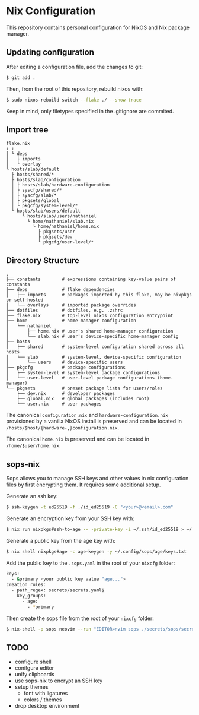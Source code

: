 Nix Configuration
===

This repository contains personal configuration for NixOS and Nix package manager.



Updating configuration
---

After editing a configuration file, add the changes to git:
```sh
$ git add .
```

Then, from the root of this repository, rebuild nixos with:
```sh
$ sudo nixos-rebuild switch --flake ./ --show-trace
```

Keep in mind, only filetypes specified in the .gitignore are commited.


Import tree
---

```
flake.nix
↑ ↑
│ └ deps
│   ├ imports
│   └ overlay     
└ hosts/slab/default
  ├ hosts/shared/*
  ├ hosts/slab/configuration
  │ ├ hosts/slab/hardware-configuration
  │ ├ syscfg/shared/*
  │ ├ syscfg/slab/*
  │ ├ pkgsets/global
  │ └ pkgcfg/system-level/*
  └ hosts/slab/users/default
      └ hosts/slab/users/nathaniel
        └ home/nathaniel/slab.nix
          └ home/nathaniel/home.nix
            ├ pkgsets/user
            ├ pkgsets/dev
            └ pkgcfg/user-level/*
```
  
Directory Structure
---

```
.
├── constants        # expressions containing key-value pairs of constants
├── deps             # flake dependencies
│   ├── imports      # packages imported by this flake, may be nixpkgs or self-hosted
│   └── overlays     # imported package overrides
├── dotfiles         # dotfiles, e.g. .zshrc
├── flake.nix        # top-level nixos configuration entrypoint
├── home             # home-manager configuration
│   └── nathaniel
│       ├── home.nix # user's shared home-manager configuration
│       └── slab.nix # user's device-specific home-manager config
├── hosts
│   ├── shared       # system-level configuration shared across all hosts
│   └── slab         # system-level, device-specific configuration
│       └── users    # device-specific users
├── pkgcfg           # package configurations
│   ├── system-level # system-level package configurations
│   └── user-level   # user-level package configurations (home-manager)
└── pkgsets          # preset package lists for users/roles
    ├── dev.nix      # developer packages
    ├── global.nix   # global packages (includes root)
    └── user.nix     # user packages
```

The canonical `configuration.nix` and `hardware-configuration.nix` provisioned by a vanilla NixOS install
is preserved and can be located in `/hosts/$host/{hardware-,}configuration.nix`.

The canonical `home.nix` is preserved and can be located in `/home/$user/home.nix`.

sops-nix
---

Sops allows you to manage SSH keys and other values in nix configuration files by first encrypting them.  It requires some additional setup.

Generate an ssh key:
```sh
$ ssh-keygen -t ed25519 -f ./id_ed25519 -C "<your>@<email>.com" 
```

Generate an encryption key from your SSH key with:
```sh
$ nix run nixpkgs#ssh-to-age -- -private-key -i ~/.ssh/id_ed25519 > ~/.config/sops/age/keys.txt
```

Generate a public key from the age key with:
```sh
$ nix shell nixpkgs#age -c age-keygen -y ~/.config/sops/age/keys.txt
```

Add the public key to the `.sops.yaml` in the root of your `nixcfg` folder:
```sh
keys:
  - &primary <your public key value "age...">
creation_rules:
  - path_regex: secrets/secrets.yaml$
    key_groups:
      - age:
        - *primary
```

Then create the sops file from the root of your `nixcfg` folder:
```sh
$ nix-shell -p sops neovim --run "EDITOR=nvim sops ./secrets/sops/secrets.yaml"
```

TODO
---

- configure shell
- conifgure editor
- unify clipboards
- use sops-nix to encrypt an SSH key
- setup themes
  - font with ligatures
  - colors / themes
- drop desktop environment
